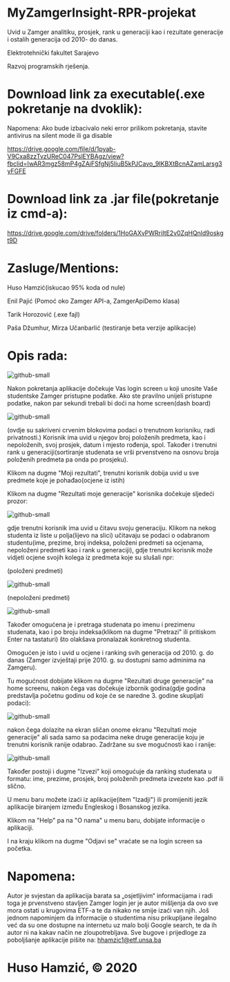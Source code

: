 # MyZamgerInsight-RPR-projekat
Uvid u Zamger analitiku, prosjek, rank u generaciji kao i rezultate generacije i ostalih generacija od 2010- do danas.

Elektrotehnički fakultet Sarajevo

Razvoj programskih rješenja.

# Download link za executable(.exe pokretanje na dvoklik):

Napomena: Ako bude izbacivalo neki error prilikom pokretanja, stavite antivirus na silent mode ili ga disable

https://drive.google.com/file/d/1pyab-V9Cxa8zzTvzUReC047PslEYBAgz/view?fbclid=IwAR3mgz58mP4gZAiFSfgNj5IiuB5kPJCavo_9IKBXtBcnAZamLarsg3yFGFE

# Download link za .jar file(pokretanje iz cmd-a):
https://drive.google.com/drive/folders/1HoGAXvPWRriItE2v0ZqHQnld9oskgt9D

# Zasluge/Mentions:

Huso Hamzić(iskucao 95% koda od nule)

Enil Pajić (Pomoć oko Zamger API-a, ZamgerApiDemo klasa)

Tarik Horozović (.exe fajl)

Paša Džumhur, Mirza Učanbarlić (testiranje beta verzije aplikacije)

# Opis rada:

![github-small](slike-readme/login-screen.jpg)

Nakon pokretanja aplikacije dočekuje Vas login screen u koji unosite Vaše studentske Zamger pristupne podatke.
Ako ste pravilno unijeli pristupne podatke, nakon par sekundi trebali bi doći na home screen(dash board)

![github-small](slike-readme/home-screen.jpg)

(ovdje su sakriveni crvenim blokovima podaci o trenutnom korisniku, radi privatnosti.)
Korisnik ima uvid u njegov broj položenih predmeta, kao i nepoloženih, svoj prosjek, datum i mjesto rođenja, spol. Također i trenutni rank u generaciji(sortiranje studenata se vrši prvenstveno na osnovu broja položenih predmeta pa onda po prosjeku).

Klikom na dugme "Moji rezultati", trenutni korisnik dobija uvid u sve predmete koje je pohađao(ocjene iz istih)

Klikom na dugme "Rezultati moje generacije" korisnika dočekuje sljedeći prozor:

![github-small](slike-readme/search-screen.jpg)

gdje trenutni korisnik ima uvid u čitavu svoju generaciju. Klikom na nekog studenta iz liste u polja(lijevo na slici) učitavaju se podaci o odabranom studentu(ime, prezime, broj indeksa, položeni predmeti sa ocjenama, nepoloženi predmeti kao i rank u generaciji), gdje trenutni korisnik može vidjeti ocjene svojih kolega iz predmeta koje su slušali npr:

(položeni predmeti)

![github-small](slike-readme/polozeni-predmeti.jpg)

(nepoloženi predmeti)

![github-small](slike-readme/nepolozeni-predmeti.jpg)

Također omogućena je i pretraga studenata po imenu i prezimenu studenata, kao i po broju indeksa(klikom na dugme "Pretrazi" ili pritiskom Enter na tastaturi) što olakšava pronalazak konkretnog studenta.

Omogućen je isto i uvid u ocjene i ranking svih generacija od 2010. g. do danas (Zamger izvještaji prije 2010. g. su dostupni samo adminima na Zamgeru).

Tu mogućnost dobijate klikom na dugme "Rezultati druge generacije" na home screenu, nakon čega vas dočekuje izbornik godina(gdje godina predstavlja početnu godinu od koje će se naredne 3. godine skupljati podaci):

![github-small](slike-readme/generacija-biranje.jpg)

nakon čega dolazite na ekran sličan onome ekranu "Rezultati moje generacije" ali sada samo sa podacima neke druge generacije koju je trenutni korisnik ranije odabrao. Zadržane su sve mogućnosti kao i ranije:

![github-small](slike-readme/2013-generacija.jpg)

Također postoji i dugme "Izvezi" koji omogućuje da ranking studenata u formatu: ime, prezime, prosjek, broj položenih predmeta izvezete kao .pdf ili slično.

U menu baru možete izaći iz aplikacije(item "Izadji") ili promijeniti jezik aplikacije biranjem između Engleskog i Bosanskog jezika.

Klikom na "Help" pa na "O nama" u menu baru, dobijate informacije o aplikaciji.

I na kraju klikom na dugme "Odjavi se" vraćate se na login screen sa početka.

# Napomena:
Autor je svjestan da aplikacija barata sa „osjetljivim“ informacijama i radi toga je prvenstveno stavljen Zamger login jer je autor mišljenja da ovo sve mora ostati u krugovima ETF-a te da nikako ne smije izaći van njih. Još jednom napominjem da informacije o studentima nisu prikupljane ilegalno već da su one dostupne na internetu uz malo bolji Google search, te da ih autor ni na kakav način ne zloupotrebljava. Sve bugove i prijedloge za poboljšanje aplikacije pišite na: hhamzic1@etf.unsa.ba

#  Huso Hamzić,  © 2020
